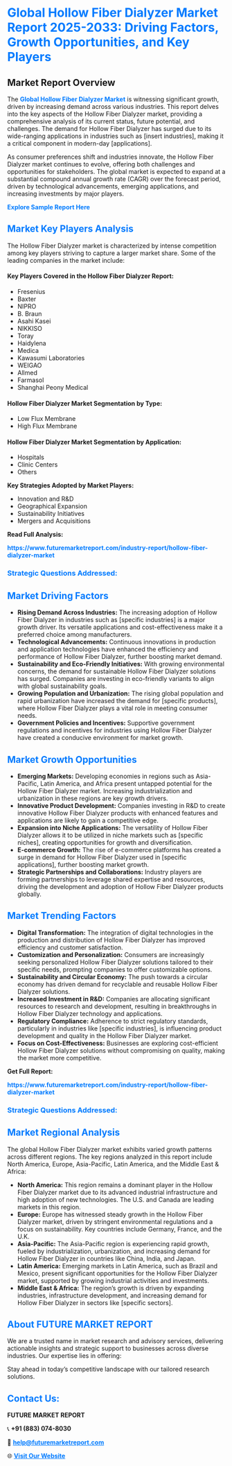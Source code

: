 <h1 style="color: #007BFF;">Global Hollow Fiber Dialyzer Market Report 2025-2033: Driving Factors, Growth Opportunities, and Key Players</h1>

<section id="overview">
<h2>Market Report Overview</h2>
<p>The <a href="https://www.futuremarketreport.com/industry-report/hollow-fiber-dialyzer-market" style="color: #007BFF; text-decoration: none;"><strong>Global Hollow Fiber Dialyzer Market</strong></a> is witnessing significant growth, driven by increasing demand across various industries. This report delves into the key aspects of the Hollow Fiber Dialyzer market, providing a comprehensive analysis of its current status, future potential, and challenges. The demand for Hollow Fiber Dialyzer has surged due to its wide-ranging applications in industries such as [insert industries], making it a critical component in modern-day [applications].</p>
<p>As consumer preferences shift and industries innovate, the Hollow Fiber Dialyzer market continues to evolve, offering both challenges and opportunities for stakeholders. The global market is expected to expand at a substantial compound annual growth rate (CAGR) over the forecast period, driven by technological advancements, emerging applications, and increasing investments by major players.</p>
</section>

<section id="overview">
<p><a href="https://www.futuremarketreport.com/request-sample/reportId=28384" style="color: #007BFF; text-decoration: none;"><strong>Explore Sample Report Here</strong></a></p>
</section>

<section id="key-players">
<h2 style="color: #007BFF;">Market Key Players Analysis</h2>
<p>The Hollow Fiber Dialyzer market is characterized by intense competition among key players striving to capture a larger market share. Some of the leading companies in the market include:</p>
<h4>Key Players Covered in the Hollow Fiber Dialyzer Report:</h4>
<ul><li>Fresenius</li><li>Baxter</li><li>NIPRO</li><li>B. Braun</li><li>Asahi Kasei</li><li>NIKKISO</li><li>Toray</li><li>Haidylena</li><li>Medica</li><li>Kawasumi Laboratories</li><li>WEIGAO</li><li>Allmed</li><li>Farmasol</li><li>Shanghai Peony Medical</li></ul>
<h4>Hollow Fiber Dialyzer Market Segmentation by Type:</h4>
<ul><li>Low Flux Membrane</li><li>High Flux Membrane</li></ul>

<h4>Hollow Fiber Dialyzer Market Segmentation by Application:</h4>
<ul><li>Hospitals</li><li>Clinic Centers</li><li>Others</li></ul>
<p><strong>Key Strategies Adopted by Market Players:</strong></p>
<ul>
<li>Innovation and R&D</li>
<li>Geographical Expansion</li>
<li>Sustainability Initiatives</li>
<li>Mergers and Acquisitions</li>
</ul>
</section>

<section>
<p><strong>Read Full Analysis: </strong></p><a href="https://www.futuremarketreport.com/industry-report/hollow-fiber-dialyzer-market" style="color: #007BFF; text-decoration: none;"><strong>https://www.futuremarketreport.com/industry-report/hollow-fiber-dialyzer-market</strong></a>
<h3 style="color: #007BFF;">Strategic Questions Addressed:</h3>
</section>

<section id="driving-factors">
<h2 style="color: #007BFF;">Market Driving Factors</h2>
<ul>
<li><strong>Rising Demand Across Industries:</strong> The increasing adoption of Hollow Fiber Dialyzer in industries such as [specific industries] is a major growth driver. Its versatile applications and cost-effectiveness make it a preferred choice among manufacturers.</li>
<li><strong>Technological Advancements:</strong> Continuous innovations in production and application technologies have enhanced the efficiency and performance of Hollow Fiber Dialyzer, further boosting market demand.</li>
<li><strong>Sustainability and Eco-Friendly Initiatives:</strong> With growing environmental concerns, the demand for sustainable Hollow Fiber Dialyzer solutions has surged. Companies are investing in eco-friendly variants to align with global sustainability goals.</li>
<li><strong>Growing Population and Urbanization:</strong> The rising global population and rapid urbanization have increased the demand for [specific products], where Hollow Fiber Dialyzer plays a vital role in meeting consumer needs.</li>
<li><strong>Government Policies and Incentives:</strong> Supportive government regulations and incentives for industries using Hollow Fiber Dialyzer have created a conducive environment for market growth.</li>
</ul>
</section>

<section id="growth-opportunities">
<h2 style="color: #007BFF;">Market Growth Opportunities</h2>
<ul>
<li><strong>Emerging Markets:</strong> Developing economies in regions such as Asia-Pacific, Latin America, and Africa present untapped potential for the Hollow Fiber Dialyzer market. Increasing industrialization and urbanization in these regions are key growth drivers.</li>
<li><strong>Innovative Product Development:</strong> Companies investing in R&D to create innovative Hollow Fiber Dialyzer products with enhanced features and applications are likely to gain a competitive edge.</li>
<li><strong>Expansion into Niche Applications:</strong> The versatility of Hollow Fiber Dialyzer allows it to be utilized in niche markets such as [specific niches], creating opportunities for growth and diversification.</li>
<li><strong>E-commerce Growth:</strong> The rise of e-commerce platforms has created a surge in demand for Hollow Fiber Dialyzer used in [specific applications], further boosting market growth.</li>
<li><strong>Strategic Partnerships and Collaborations:</strong> Industry players are forming partnerships to leverage shared expertise and resources, driving the development and adoption of Hollow Fiber Dialyzer products globally.</li>
</ul>
</section>

<section id="trending-factors">
<h2 style="color: #007BFF;">Market Trending Factors</h2>
<ul>
<li><strong>Digital Transformation:</strong> The integration of digital technologies in the production and distribution of Hollow Fiber Dialyzer has improved efficiency and customer satisfaction.</li>
<li><strong>Customization and Personalization:</strong> Consumers are increasingly seeking personalized Hollow Fiber Dialyzer solutions tailored to their specific needs, prompting companies to offer customizable options.</li>
<li><strong>Sustainability and Circular Economy:</strong> The push towards a circular economy has driven demand for recyclable and reusable Hollow Fiber Dialyzer solutions.</li>
<li><strong>Increased Investment in R&D:</strong> Companies are allocating significant resources to research and development, resulting in breakthroughs in Hollow Fiber Dialyzer technology and applications.</li>
<li><strong>Regulatory Compliance:</strong> Adherence to strict regulatory standards, particularly in industries like [specific industries], is influencing product development and quality in the Hollow Fiber Dialyzer market.</li>
<li><strong>Focus on Cost-Effectiveness:</strong> Businesses are exploring cost-efficient Hollow Fiber Dialyzer solutions without compromising on quality, making the market more competitive.</li>
</ul>
</section>

<section>
<p><strong>Get Full Report: </strong></p><a href="https://www.futuremarketreport.com/industry-report/hollow-fiber-dialyzer-market" style="color: #007BFF; text-decoration: none;"><strong>https://www.futuremarketreport.com/industry-report/hollow-fiber-dialyzer-market</strong></a>
<h3 style="color: #007BFF;">Strategic Questions Addressed:</h3>
</section>


<section id="regional-analysis">
<h2 style="color: #007BFF;">Market Regional Analysis</h2>
<p>The global Hollow Fiber Dialyzer market exhibits varied growth patterns across different regions. The key regions analyzed in this report include North America, Europe, Asia-Pacific, Latin America, and the Middle East & Africa:</p>
<ul>
<li><strong>North America:</strong> This region remains a dominant player in the Hollow Fiber Dialyzer market due to its advanced industrial infrastructure and high adoption of new technologies. The U.S. and Canada are leading markets in this region.</li>
<li><strong>Europe:</strong> Europe has witnessed steady growth in the Hollow Fiber Dialyzer market, driven by stringent environmental regulations and a focus on sustainability. Key countries include Germany, France, and the U.K.</li>
<li><strong>Asia-Pacific:</strong> The Asia-Pacific region is experiencing rapid growth, fueled by industrialization, urbanization, and increasing demand for Hollow Fiber Dialyzer in countries like China, India, and Japan.</li>
<li><strong>Latin America:</strong> Emerging markets in Latin America, such as Brazil and Mexico, present significant opportunities for the Hollow Fiber Dialyzer market, supported by growing industrial activities and investments.</li>
<li><strong>Middle East & Africa:</strong> The region’s growth is driven by expanding industries, infrastructure development, and increasing demand for Hollow Fiber Dialyzer in sectors like [specific sectors].</li>
</ul>
</section>

<footer>
<h2 style="color: #007BFF;">About FUTURE MARKET REPORT</h2>
<p>We are a trusted name in market research and advisory services, delivering actionable insights and strategic support to businesses across diverse industries. Our expertise lies in offering:</p>

<p>Stay ahead in today’s competitive landscape with our tailored research solutions.</p>

<h2 style="color: #007BFF;">Contact Us:</h2>
<p><strong>FUTURE MARKET REPORT</strong></p>
<p>📞 <strong>+91 (883) 074-8030</strong></p>
<p>📧 <strong><a href="mailto:help@futuremarketreport.com" style="color: #007BFF;">help@futuremarketreport.com</a></strong></p>
<p>🌐 <strong><a href="https://www.futuremarketreport.com/" style="color: #007BFF;">Visit Our Website</a></strong></p>
</footer>